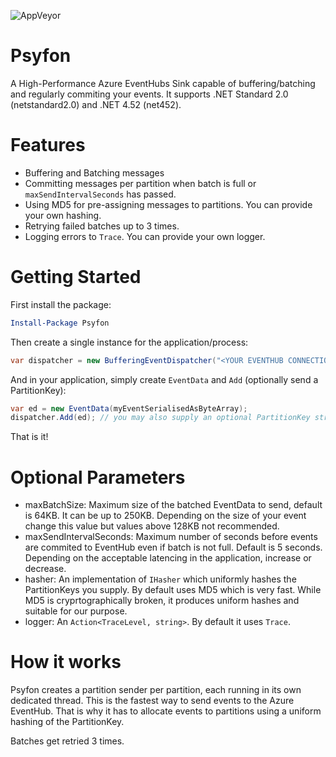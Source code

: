 ![AppVeyor](https://ci.appveyor.com/api/projects/status/github/aliostad/psyfon?svg=True)

# Psyfon
A High-Performance Azure EventHubs Sink capable of buffering/batching and regularly commiting your events. It supports .NET Standard 2.0 (netstandard2.0) and .NET 4.52 (net452).

# Features

 - Buffering and Batching messages
 - Committing messages per partition when batch is full or `maxSendIntervalSeconds` has passed.
 - Using MD5 for pre-assigning messages to partitions. You can provide your own hashing.
 - Retrying failed batches up to 3 times.
 - Logging errors to `Trace`. You can provide your own logger.

# Getting Started
First install the package:
``` powershell
Install-Package Psyfon
```
Then create a single instance for the application/process:
``` csharp
var dispatcher = new BufferingEventDispatcher("<YOUR EVENTHUB CONNECTION STRING>"); // make sure specify TransportType=Amqp
```
And in your application, simply create `EventData` and `Add` (optionally send a PartitionKey):

``` csharp
var ed = new EventData(myEventSerialisedAsByteArray);
dispatcher.Add(ed); // you may also supply an optional PartitionKey string.
```

That is it!

# Optional Parameters

 - maxBatchSize: Maximum size of the batched EventData to send, default is 64KB. It can be up to 250KB. Depending on the size of your event change this value but values above 128KB not recommended.
 - maxSendIntervalSeconds: Maximum number of seconds before events are commited to EventHub even if batch is not full. Default is 5 seconds. Depending on the acceptable latencing in the application, increase or decrease.
 - hasher: An implementation of `IHasher` which uniformly hashes the PartitionKeys you supply. By default uses MD5 which is very fast. While MD5 is cryprtographically broken, it produces uniform hashes and suitable for our purpose.
 - logger: An `Action<TraceLevel, string>`. By default it uses `Trace`.

# How it works
Psyfon creates a partition sender per partition, each running in its own dedicated thread. This is the fastest way to send events to the Azure EventHub. That is why it has to allocate events to partitions using a uniform hashing of the PartitionKey.

Batches get retried 3 times.
